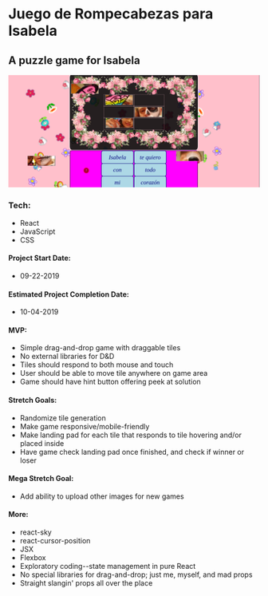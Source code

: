 # Juego de Rompecabezas para Isabela

## A puzzle game for Isabela

![image](./src/images/appDeIsabela.png)

### Tech:
- React
- JavaScript
- CSS

#### Project Start Date:
- 09-22-2019

#### Estimated Project Completion Date:
- 10-04-2019

#### MVP:
- Simple drag-and-drop game with draggable tiles
- No external libraries for D&D
- Tiles should respond to both mouse and touch
- User should be able to move tile anywhere on game area
- Game should have hint button offering peek at solution

#### Stretch Goals:
- Randomize tile generation 
- Make game responsive/mobile-friendly
- Make landing pad for each tile that responds to tile hovering and/or placed inside
- Have game check landing pad once finished, and check if winner or loser

#### Mega Stretch Goal:
- Add ability to upload other images for new games

#### More:
- react-sky
- react-cursor-position
- JSX
- Flexbox
- Exploratory coding--state management in pure React
- No special libraries for drag-and-drop; just me, myself, and mad props
- Straight slangin' props all over the place